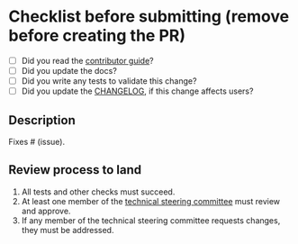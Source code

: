 # Checklist before submitting (remove before creating the PR)

- [ ] Did you read the [contributor guide](https://github.com/horovod/horovod/blob/master/CONTRIBUTING.md)?
- [ ] Did you update the docs?
- [ ] Did you write any tests to validate this change?  
- [ ] Did you update the [CHANGELOG](https://github.com/horovod/horovod/blob/master/CHANGELOG.md), if this change affects users?

## Description

Fixes # (issue).

## Review process to land 

1. All tests and other checks must succeed.
2. At least one member of the [technical steering committee](https://github.com/horovod/horovod/blob/master/CONTRIBUTING.md) must review and approve.
3. If any member of the technical steering committee requests changes, they must be addressed.
